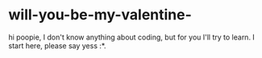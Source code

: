 # will-you-be-my-valentine-
hi poopie, I don't know anything about coding, but for you I'll try to learn. I start here, please say yess :*.
